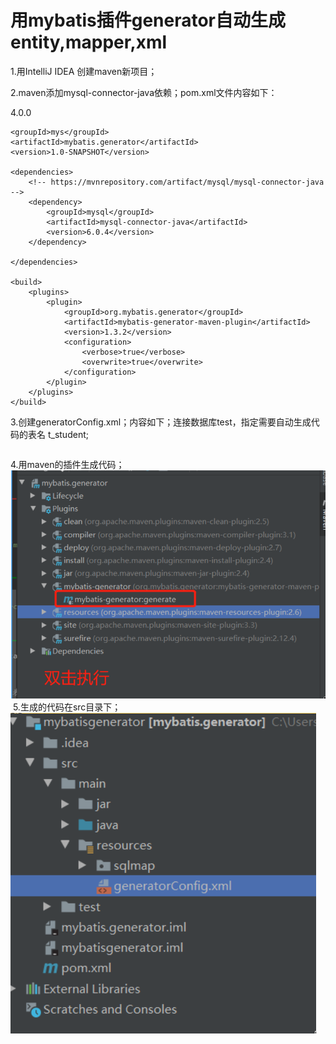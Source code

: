 # 用mybatis插件generator自动生成entity,mapper,xml

1.用IntelliJ IDEA 创建maven新项目；

2.maven添加mysql-connector-java依赖；pom.xml文件内容如下：
<?xml version="1.0" encoding="UTF-8"?>
<project xmlns="http://maven.apache.org/POM/4.0.0"
         xmlns:xsi="http://www.w3.org/2001/XMLSchema-instance"
         xsi:schemaLocation="http://maven.apache.org/POM/4.0.0 http://maven.apache.org/xsd/maven-4.0.0.xsd">
    <modelVersion>4.0.0</modelVersion>

    <groupId>mys</groupId>
    <artifactId>mybatis.generator</artifactId>
    <version>1.0-SNAPSHOT</version>

    <dependencies>
        <!-- https://mvnrepository.com/artifact/mysql/mysql-connector-java -->
        <dependency>
            <groupId>mysql</groupId>
            <artifactId>mysql-connector-java</artifactId>
            <version>6.0.4</version>
        </dependency>

    </dependencies>

    <build>
        <plugins>
            <plugin>
                <groupId>org.mybatis.generator</groupId>
                <artifactId>mybatis-generator-maven-plugin</artifactId>
                <version>1.3.2</version>
                <configuration>
                    <verbose>true</verbose>
                    <overwrite>true</overwrite>
                </configuration>
            </plugin>
        </plugins>
    </build>

</project>

3.创建generatorConfig.xml；内容如下；连接数据库test，指定需要自动生成代码的表名 t_student;
<?xml version="1.0" encoding="UTF-8" ?>

<!DOCTYPE generatorConfiguration
        PUBLIC "-//mybatis.org//DTD MyBatis Generator Configuration 1.0//EN"
        "http://mybatis.org/dtd/mybatis-generator-config_1_0.dtd">

<generatorConfiguration>
    <!--数据库驱动路径-->
    <classPathEntry
            location="D:\gdyt-workspace-spring-cloud\my-project-work\mybatisgenerator\src\main\jar\mysql-connector-java-5.1.47.jar"/>
    <context id="DB2Tables" targetRuntime="MyBatis3">
        <commentGenerator>
            <property name="suppressAllComments" value="true"/>
        </commentGenerator>
        <jdbcConnection driverClass="com.mysql.jdbc.Driver"
                        connectionURL="jdbc:mysql://localhost/test"
                        userId="root" password="root">
        </jdbcConnection>
        <javaTypeResolver>
            <property name="forceBigDecimals" value="false"/>
        </javaTypeResolver>
        <!--域模型层,生成的目标包,项目目标源文件-->
        <javaModelGenerator targetPackage="com.mys.domain" targetProject="src/main/java">
            <property name="enableSubPackages" value="true"/>
            <property name="trimStrings" value="true"/>
        </javaModelGenerator>
        <!--XML映射文件,生成的位置（目标包）,源代码文件夹-->
        <sqlMapGenerator targetPackage="sqlmap" targetProject="src/main/resources">
            <property name="enableSubPackages" value="true"/>
        </sqlMapGenerator>
        <!--XML对应的Mapper类-->
        <javaClientGenerator type="XMLMAPPER" targetPackage="com.mys.mapper" targetProject="src/main/java">
            <property name="enableSubPackages" value="true"/>
        </javaClientGenerator>
        <!--下面是数据库表名和项目中需要生成类的名称，建议和数据库保持一致，如果有多个表，添加多个节点即可-->
        <table tableName="tbl_student" domainObjectName="Student" enableCountByExample="false" enableSelectByExample="false"
               enableUpdateByExample="false" enableDeleteByExample="false">
        </table>
    </context>
</generatorConfiguration>

4.用maven的插件生成代码；
![image](https://github.com/moyesen/myArticles/blob/master/image/maven-generator.jpg)
​​
5.生成的代码在src目录下；
![image](https://github.com/moyesen/myArticles/blob/master/image/generator-config.jpg)
